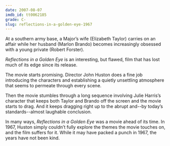 ```yaml
---
date: 2007-08-07
imdb_id: tt0062185
grade: C-
slug: reflections-in-a-golden-eye-1967
---
```


At a southern army base, a Major’s wife (Elizabeth Taylor) carries on an affair while her husband (Marlon Brando) becomes increasingly obsessed with a young private (Robert Forster).

_Reflections in a Golden Eye_ is an interesting, but flawed, film that has lost much of its edge since its release.

The movie starts promising. Director John Huston does a fine job introducing the characters and establishing a quietly unsettling atmosphere that seems to permeate through every scene.

Then the movie stumbles through a long sequence involving Julie Harris’s character that keeps both Taylor and Brando off the screen and the movie starts to drag. And it keeps dragging right up to the abrupt and--by today’s standards--almost laughable conclusion.

In many ways, _Reflections in a Golden Eye_ was a movie ahead of its time. In 1967, Huston simply couldn’t fully explore the themes the movie touches on, and the film suffers for it. While it may have packed a punch in 1967, the years have not been kind.
